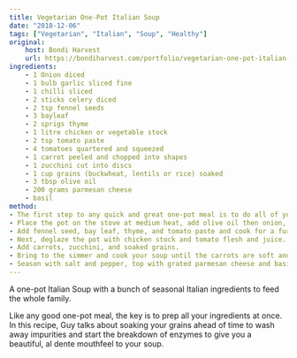 ```yaml
---
title: Vegetarian One-Pot Italian Soup
date: "2018-12-06"
tags: ["Vegetarian", "Italian", "Soup", "Healthy"]
original: 
    host: Bondi Harvest
    url: https://bondiharvest.com/portfolio/vegetarian-one-pot-italian-soup/
ingredients:
    - 1 Onion diced
    - 1 bulb garlic sliced fine
    - 1 chilli sliced
    - 2 sticks celery diced
    - 2 tsp fennel seeds
    - 3 bayleaf
    - 2 sprigs thyme
    - 1 litre chicken or vegetable stock
    - 2 tsp tomato paste
    - 4 tomatoes quartered and squeezed
    - 1 carrot peeled and chopped into shapes
    - 1 zucchini cut into discs
    - 1 cup grains (buckwheat, lentils or rice) soaked
    - 3 tbsp olive oil
    - 200 grams parmesan cheese
    - basil
method:
- The first step to any quick and great one-pot meal is to do all of your preparations before you start cooking. So chop your ingredients, measure the stock and get yourself ready to cook!
- Place the pot on the stove at medium heat, add olive oil then onion, garlic, chili, and celery, and cook until tender and colored (10 minutes).
- Add fennel seed, bay leaf, thyme, and tomato paste and cook for a further 5 minutes.
- Next, deglaze the pot with chicken stock and tomato flesh and juice. 
- Add carrots, zucchini, and soaked grains. 
- Bring to the simmer and cook your soup until the carrots are soft and grains are tender and cooked (15 minutes). 
- Season with salt and pepper, top with grated parmesan cheese and basil. 
---
```


A one-pot Italian Soup with a bunch of seasonal Italian ingredients to feed the whole family.

Like any good one-pot meal, the key is to prep all your ingredients at once. In this recipe, Guy talks about soaking your grains ahead of time to wash away impurities and start the breakdown of enzymes to give you a beautiful, al dente mouthfeel to your soup.


